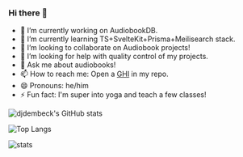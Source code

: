 ### Hi there 👋

- 🔭 I’m currently working on AudiobookDB.
- 🌱 I’m currently learning TS+SvelteKit+Prisma+Meilisearch stack.
- 👯 I’m looking to collaborate on Audiobook projects!
- 🤔 I’m looking for help with quality control of my projects.
- 💬 Ask me about audiobooks!
- 📫 How to reach me: Open a [GHI](https://github.com/djdembeck/djdembeck/issues) in my repo.
- 😄 Pronouns: he/him
- ⚡ Fun fact: I'm super into yoga and teach a few classes!

![djdembeck's GitHub stats](https://github-readme-stats.vercel.app/api?username=djdembeck&theme=dracula&show_icons=true)

![Top Langs](https://github-readme-stats.vercel.app/api/top-langs/?username=djdembeck&exclude_repo=codingdojo&layout=compact&theme=dracula)

![stats](https://github-readme-streak-stats.herokuapp.com/?user=djdembeck&theme=dracula)
